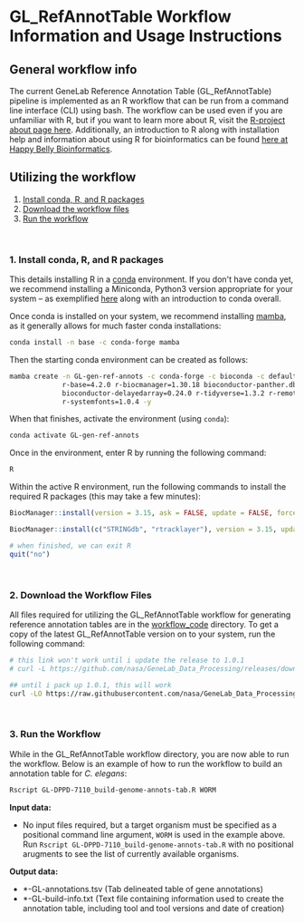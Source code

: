 # GL_RefAnnotTable Workflow Information and Usage Instructions

## General workflow info
The current GeneLab Reference Annotation Table (GL_RefAnnotTable) pipeline is implemented as an R workflow that can be run from a command line interface (CLI) using bash. The workflow can be used even if you are unfamiliar with R, but if you want to learn more about R, visit the [R-project about page here](https://www.r-project.org/about.html). Additionally, an introduction to R along with installation help and information about using R for bioinformatics can be found [here at Happy Belly Bioinformatics](https://astrobiomike.github.io/R/basics).  

## Utilizing the workflow

1. [Install conda, R, and R packages](#1-install-conda-r-and-r-packages)
2. [Download the workflow files](#2-download-the-workflow-files)  
3. [Run the workflow](#3-run-the-workflow)  

<br>

### 1. Install conda, R, and R packages

This details installing R in a [conda](https://docs.conda.io/en/latest/) environment. If you don't have conda yet, we recommend installing a Miniconda, Python3 version appropriate for your system – as exemplified [here](https://astrobiomike.github.io/unix/conda-intro#getting-and-installing-conda) along with an introduction to conda overall.

Once conda is installed on your system, we recommend installing [mamba](https://github.com/mamba-org/mamba#mamba), as it generally allows for much faster conda installations:

```bash
conda install -n base -c conda-forge mamba
```

Then the starting conda environment can be created as follows: 

```bash
mamba create -n GL-gen-ref-annots -c conda-forge -c bioconda -c defaults \
             r-base=4.2.0 r-biocmanager=1.30.18 bioconductor-panther.db=1.0.11 \
             bioconductor-delayedarray=0.24.0 r-tidyverse=1.3.2 r-remotes=2.4.2 \
             r-systemfonts=1.0.4 -y
```

When that finishes, activate the environment (using `conda`):

```bash
conda activate GL-gen-ref-annots
```

Once in the environment, enter R by running the following command: 

```bash
R
```

Within the active R environment, run the following commands to install the required R packages (this may take a few minutes):

```R
BiocManager::install(version = 3.15, ask = FALSE, update = FALSE, force = TRUE)

BiocManager::install(c("STRINGdb", "rtracklayer"), version = 3.15, update = FALSE)

# when finished, we can exit R
quit("no")
```

<br>

### 2. Download the Workflow Files

All files required for utilizing the GL_RefAnnotTable workflow for generating reference annotation tables are in the [workflow_code](workflow_code) directory. To get a copy of the latest GL_RefAnnotTable version on to your system, run the following command:

```bash
# this link won't work until i update the release to 1.0.1
# curl -L https://github.com/nasa/GeneLab_Data_Processing/releases/download/GL_RefAnnotTable_1.0.1/GL-DPPD-7110_build-genome-annots-tab-1.0.1.R.txt > GL-DPPD-7110_build-genome-annots-tab.R

## until i pack up 1.0.1, this will work
curl -LO https://raw.githubusercontent.com/nasa/GeneLab_Data_Processing/gl-reference-annotations/GeneLab_Reference_Annotations/Workflow_Documentation/GL_RefAnnotTable/workflow_code/GL-DPPD-7110_build-genome-annots-tab.R
``` 

<br>

### 3. Run the Workflow

While in the GL_RefAnnotTable workflow directory, you are now able to run the workflow. Below is an example of how to run the workflow to build an annotation table for *C. elegans*:

```bash
Rscript GL-DPPD-7110_build-genome-annots-tab.R WORM
```

**Input data:**

- No input files required, but a target organism must be specified as a positional command line argument, `WORM` is used in the example above. Run `Rscript GL-DPPD-7110_build-genome-annots-tab.R` with no positional arugments to see the list of currently available organisms. 

**Output data:**

- *-GL-annotations.tsv (Tab delineated table of gene annotations)
- *-GL-build-info.txt (Text file containing information used to create the annotation table, including tool and tool versions and date of creation)

